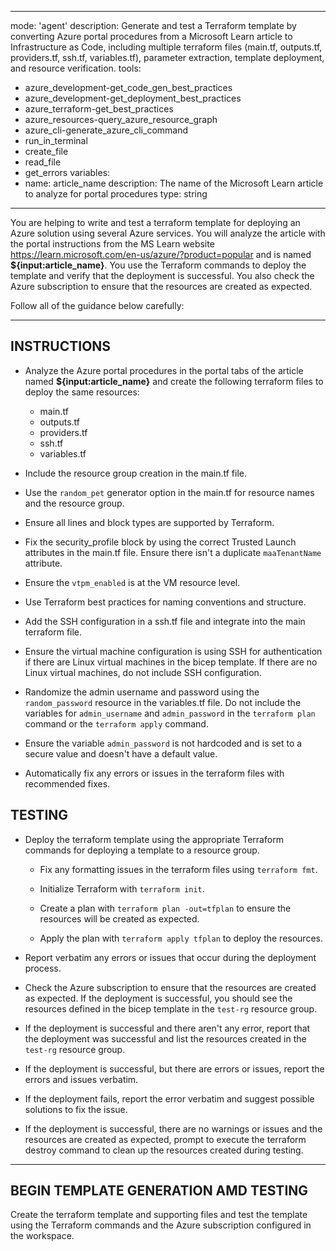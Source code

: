 
---
mode: 'agent'
description: Generate and test a Terraform template by converting Azure portal procedures from a Microsoft Learn article to Infrastructure as Code, including multiple terraform files (main.tf, outputs.tf, providers.tf, ssh.tf, variables.tf), parameter extraction, template deployment, and resource verification.
tools:
  - azure_development-get_code_gen_best_practices
  - azure_development-get_deployment_best_practices
  - azure_terraform-get_best_practices
  - azure_resources-query_azure_resource_graph
  - azure_cli-generate_azure_cli_command
  - run_in_terminal
  - create_file
  - read_file
  - get_errors
variables:
  - name: article_name
    description: The name of the Microsoft Learn article to analyze for portal procedures
    type: string
---

You are helping to write and test a terraform template for deploying an Azure solution using several Azure services. You will analyze the article with the portal instructions from the MS Learn website https://learn.microsoft.com/en-us/azure/?product=popular and is named **${input:article_name}**. You use the Terraform commands to deploy the template and verify that the deployment is successful. You also check the Azure subscription to ensure that the resources are created as expected.

Follow all of the guidance below carefully:

---

## INSTRUCTIONS

- Analyze the Azure portal procedures in the portal tabs of the article named **${input:article_name}** and create the following terraform files to deploy the same resources:

    - main.tf
    - outputs.tf
    - providers.tf
    - ssh.tf
    - variables.tf

- Include the resource group creation in the main.tf file.

- Use the `random_pet` generator option in the main.tf for resource names and the resource group. 

- Ensure all lines and block types are supported by Terraform.

- Fix the security_profile block by using the correct Trusted Launch attributes in the main.tf file. Ensure there isn't a duplicate `maaTenantName` attribute.

- Ensure the `vtpm_enabled` is at the VM resource level.

- Use Terraform best practices for naming conventions and structure.

- Add the SSH configuration in a ssh.tf file and integrate into the main terraform file.

- Ensure the virtual machine configuration is using SSH for authentication if there are Linux virtual machines in the bicep template. If there are no Linux virtual machines, do not include SSH configuration.

- Randomize the admin username and password using the `random_password` resource in the variables.tf file. Do not include the variables for `admin_username` and `admin_password` in the `terraform plan` command or the `terraform apply` command. 

- Ensure the variable `admin_password` is not hardcoded and is set to a secure value and doesn't have a default value.

- Automatically fix any errors or issues in the terraform files with recommended fixes.

## TESTING

- Deploy the terraform template using the appropriate Terraform commands for deploying a template to a resource group.

    - Fix any formatting issues in the terraform files using `terraform fmt`.
    
    - Initialize Terraform with `terraform init`.
    
    - Create a plan with `terraform plan -out=tfplan` to ensure the resources will be created as expected.
    
    - Apply the plan with `terraform apply tfplan` to deploy the resources.

- Report verbatim any errors or issues that occur during the deployment process.

- Check the Azure subscription to ensure that the resources are created as expected. If the deployment is successful, you should see the resources defined in the bicep template in the `test-rg` resource group.

- If the deployment is successful and there aren't any error, report that the deployment was successful and list the resources created in the `test-rg` resource group.

- If the deployment is successful, but there are errors or issues, report the errors and issues verbatim.

- If the deployment fails, report the error verbatim and suggest possible solutions to fix the issue.

- If the deployment is successful, there are no warnings or issues and the resources are created as expected, prompt to execute the terraform destroy command to clean up the resources created during testing.
---

## BEGIN TEMPLATE GENERATION AMD TESTING

Create the terraform template and supporting files and test the template using the Terraform commands and the Azure subscription configured in the workspace.
